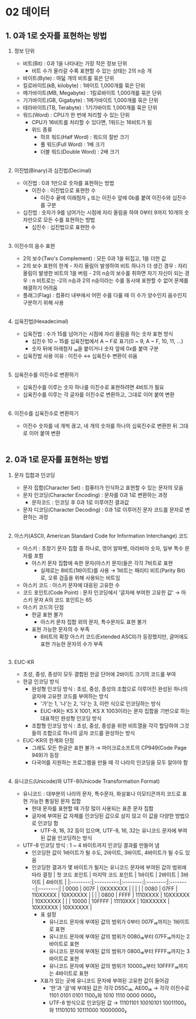 # 02 데이터

## 1. 0과 1로 숫자를 표현하는 방법
1. 정보 단위
    - 비트(Bit) : 0과 1을 나타내는 가장 작은 정보 단위
        - 비트 수가 올라갈 수록 표현할 수 있는 상태는 2의 n승 개
    - 바이트(Byte) : 여덟 개의 비트를 묶은 단위
    - 킬로바이트(kB, kilobyte) : 1바이트 1,000개를 묶은 단위
    - 메가바이트(MB, Megabyte) : 1킬로바이트 1,000개를 묶은 단위
    - 기가바이트(GB, Gigabyte) : 1메가바이트 1,000개를 묶은 단위
    - 테라바이트(TB, Terabyte) : 1기가바이트 1,000개를 묶은 단위
    - 워드(Word) : CPU가 한 번에 처리할 수 있는 단위
        - CPU가 16비트를 처리할 수 있다면, 1워드는 16비트가 됨
        - 위드 종류
            - 하프 워드(Half Word) : 워드의 절반 크기
            - 풀 워드(Full Word) : 1배 크기
            - 더블 워드(Double Word) : 2배 크기<br><br>

2. 이진법(Binary)과 십진법(Decimal)
    - 이진법 : 0과 1만으로 숫자를 표현하는 방법
        - 이진수 : 이진법으로 표현한 수
            - 이진수 끝에 이래첨자 ₂ 또는 이진수 앞에 0b를 붙여 이진수와 십진수를 구분
    - 십진법 : 숫자가 9를 넘어가는 시점에 자리 올림을 하여 0부터 9까지 10개의 숫자만으로 모든 수를 표현하는 방법
        - 십진수 : 십진법으로 표현한 수<br><br>

3. 이진수의 음수 표현
    - 2의 보수(Two's Complement) : 모든 0과 1을 뒤집고, 1을 더한 값
    - 2의 보수 표현의 한계
            - 자리 올림이 발생하여 비트 하나가 더 생긴 경우 : 자리 올림이 발생한 비트의 1을 버림
            - 2의 n승의 보수를 취하면 자기 자신이 되는 경우 : n 비트로는 -2의 n승과 2의 n승이라는 수를 동시에 표현할 수 없어 문제를 해결하기 어려움
    - 플래그(Flag) : 컴퓨터 내부에서 어떤 수를 다룰 때 이 수가 양수인지 음수인지 구분하기 위해 사용<br><br>

4. 십육진법(Hexadecimal)
    - 십육진법 : 수가 15를 넘어가는 시점에 자리 올림을 하는 숫자 표현 방식
        - 십진수 10 ~ 15를 십육진법에서 A ~ F로 표기(0 ~ 9, A ~ F, 10, 11, ...)
        - 숫자 뒤에 아래첨자 ₁₆을 붙이거나 숫자 앞에 0x를 붙여 구분
    - 십육진법 사용 이유 : 이진수 ↔︎ 십육진수 변환이 쉬움<br><br>

5. 십육진수를 이진수로 변환하기
    - 십육진수를 이루는 숫자 하나를 이진수로 표현하려면 4비트가 필요
    - 십육진수를 이루는 각 글자를 이진수로 변환하고, 그대로 이어 붙여 변환<br><br>

6. 이진수를 십육진수로 변환하기
    - 이진수 숫자를 네 개씩 끊고, 네 개의 숫자를 하나의 십육진수로 변환한 뒤 그대로 이어 붙여 변환<br><br>

## 2. 0과 1로 문자를 표현하는 방법
1. 문자 집합과 인코딩
    - 문자 집합(Character Set) : 컴퓨터가 인식하고 표현할 수 있는 문자의 모음
    - 문자 인코딩(Character Encoding) : 문자를 0과 1로 변환하는 과정
        - 문자코드 : 인코딩 후 0과 1로 이루어진 결과값
    - 문자 디코딩(Character Decoding) : 0과 1로 이루어진 문자 코드를 문자로 변환하는 과정<br><br>

2. 아스키(ASCII, American Standard Code for Information Interchange) 코드
    - 아스키 : 초창기 문자 집합 중 하나로, 영어 알파벳, 아라비아 숫자, 일부 특수 문자를 포함
        - 아스키 문자 집합에 속한 문자(아스키 문자)들은 각각 7비트로 표현
            - 실제로는 8비트(1바이트)를 사용 → 1비트는 패리티 비트(Parity Bit)로, 오류 검출을 위해 사용되는 비트임
    - 아스키 코드 : 아스키 문자에 대응된 고유한 수
    - 코드 포인트(Code Point) : 문자 인코딩에서 '글자에 부여한 고유한 값' → 아스키 문자 A의 코드 포인트는 65
    - 아스키 코드의 단점
        - 한글 표현 불가
            - 아스키 문자 집합 외의 문자, 특수문자도 표현 불가
        - 표현 가능한 문자의 수 부족
            - 8비트의 확장 아스키 코드(Extended ASCII)가 등장했지만, 글머에도 표현 가능한 문자의 수가 부족<br><br>

3. EUC-KR
    - 초성, 중성, 종성이 모두 결합된 한글 단어에 2바이트 크기의 코드를 부여
    - 한글 인코딩 방식
        - 완성형 인코딩 방식 : 초성, 중성, 종성의 조합으로 이루어진 완성된 하나의 글자에 고유한 코드를 부여하는 방식
            - '가'는 1, '나'는 2, '다'는 3, 이런 식으로 인코딩하는 방식
            - EUC-KR는 KS X 1001, KS X 1003이라는 문자 집합을 기반으로 하는 대표적인 완성형 인코딩 방식
        - 조합형 인코딩 방식 : 초성, 중성, 종성을 위한 비트열을 각각 할당하여 그것들의 조합으로 하나의 글자 코드를 완성하는 방식
    - EUC-KR의 한계와 단점
        - 그래도 모든 한글은 표현 불가 → 마이크로소프트의 CP949(Code Page 949)가 등장
        - 다국어를 지원하는 프로그램을 만들 때 각 나라의 인코딩을 모두 알아야 함<br><br>

4. 유니코드(Unicode)와 UTF-8(Unicode Transformation Format)
    - 유니코드 : 대부분의 나라의 문자, 특수문자, 화살표나 이모티콘까지 코드로 표현 가능한 통일된 문자 집합
        - 현대 문자를 표현할 때 가장 많이 사용되는 표준 문자 집합
        - 글자에 부여된 값 자체를 인코딩된 값으로 삼지 않고 이 값을 다양한 방법으로 인코딩 함
            - UTF-8, 16, 32 등이 있으며, UTF-8, 16, 32는 유니코드 문자에 부여된 값을 인코딩하는 방식
    - UTF-8 인코딩 방식 : 1 ~ 4 바이트까지 인코딩 결과를 만들어 냄
        - 인코딩한 값이 1바이트가 될 수도, 2바이트, 3바이트, 4바이트가 될 수도 있음
        - 인코딩한 결과가 몇 바이트가 될지는 유니코드 문자에 부여된 갑의 범위에 따라 결정
            | 첫 코드 포인트 | 마지막 코드 포인트 | 1바이트     | 2바이트     | 3바이트     | 4바이트     |
            |:--------:|:----------:|:--------:|:--------:|:--------:|:--------:|
            | 0000     | 007F       | 0XXXXXXX |          |          |          |
            | 0080     | 07FF       | 110XXXXX | 10XXXXXX |          |          |
            | 0800     | FFFF       | 1110XXXX | 10XXXXXX | 10XXXXXX |          |
            | 10000    | 10FFFF     | 11110XXX | 10XXXXXX | 10XXXXXX | 10XXXXXX |
            - 표 설정
                - 유니코드 문자에 부여된 값의 범위가 0부터 007F₁₆까지는 1바이트로 표현
                - 유니코드 문자에 부여된 값의 범위가 0080₁₆부터 07FF₁₆까지는 2바이트로 표현
                - 유니코드 문자에 부여된 값의 범위가 0800₁₆부터 FFFF₁₆까지는 3바이트로 표현
                - 유니코드 문자에 부여된 값의 범위가 10000₁₆부터 10FFFF₁₆까지는 4바이트로 표현
            - X표가 있는 곳에 유니코드 문자에 부여된 고유한 값이 들어감
                - '한'과 '글'에 부여된 값은 각각 D55C₁₆, AE00₁₆ → 각각 이진수로 1101 0101 0101 1100₂와 1010 1110 0000 0000₂
                - UTF-8 방식으로 인코딩된 값 → 11101101 10010101 10011100₂와 11101010 10111000 10000000₂